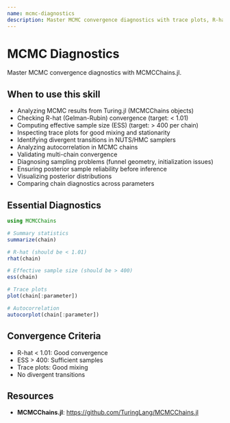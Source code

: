 ```yaml
---
name: mcmc-diagnostics
description: Master MCMC convergence diagnostics with trace plots, R-hat (Gelman-Rubin statistic), effective sample size (ESS), divergence checking, and chain mixing analysis for validating Bayesian inference. Use when analyzing MCMC results from Turing.jl (MCMCChains objects), checking R-hat values (should be < 1.01 for convergence), computing effective sample size (ESS > 400 recommended), inspecting trace plots for good mixing, identifying divergent transitions in NUTS/HMC sampling, analyzing autocorrelation in chains, validating multi-chain convergence, diagnosing sampling problems (funnel geometry, poor initialization), or ensuring MCMC reliability. Essential for all Bayesian inference workflows and critical for validating posterior samples before making inferences.
---
```


# MCMC Diagnostics

Master MCMC convergence diagnostics with MCMCChains.jl.

## When to use this skill

- Analyzing MCMC results from Turing.jl (MCMCChains objects)
- Checking R-hat (Gelman-Rubin) convergence (target: < 1.01)
- Computing effective sample size (ESS) (target: > 400 per chain)
- Inspecting trace plots for good mixing and stationarity
- Identifying divergent transitions in NUTS/HMC samplers
- Analyzing autocorrelation in MCMC chains
- Validating multi-chain convergence
- Diagnosing sampling problems (funnel geometry, initialization issues)
- Ensuring posterior sample reliability before inference
- Visualizing posterior distributions
- Comparing chain diagnostics across parameters

## Essential Diagnostics
```julia
using MCMCChains

# Summary statistics
summarize(chain)

# R-hat (should be < 1.01)
rhat(chain)

# Effective sample size (should be > 400)
ess(chain)

# Trace plots
plot(chain[:parameter])

# Autocorrelation
autocorplot(chain[:parameter])
```

## Convergence Criteria
- R-hat < 1.01: Good convergence
- ESS > 400: Sufficient samples
- Trace plots: Good mixing
- No divergent transitions

## Resources
- **MCMCChains.jl**: https://github.com/TuringLang/MCMCChains.jl
